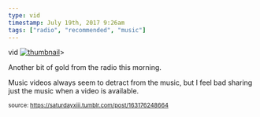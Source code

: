 ```yaml
---
type: vid
timestamp: July 19th, 2017 9:26am
tags: ["radio", "recommended", "music"]
---
```

vid
[![thumbnail](http://i3.ytimg.com/vi/bcnIhzaDTd0/maxresdefault.jpg)](https://www.youtube.com/watch?v=bcnIhzaDTd0)>
    
Another bit of gold from the radio this morning.

Music videos always seem to detract from the music, but I feel bad sharing just the music when a video is available.
 
  
<small>source: https://saturdayxiii.tumblr.com/post/163176248664</small>